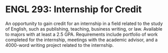 # ENGL 293: Internship for Credit

An opportunity to gain credit for an internship in a field related to the study of English, such as publishing, teaching, business writing, or law. Available to majors with at least a 2.5 GPA. Requirements include portfolio of work completed for the internship, meetings with the academic advisor, and a 4000-word writing project related to the internship.